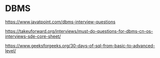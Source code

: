 # DBMS

https://www.javatpoint.com/dbms-interview-questions
    
https://takeuforward.org/interviews/must-do-questions-for-dbms-cn-os-interviews-sde-core-sheet/

https://www.geeksforgeeks.org/30-days-of-sql-from-basic-to-advanced-level/


